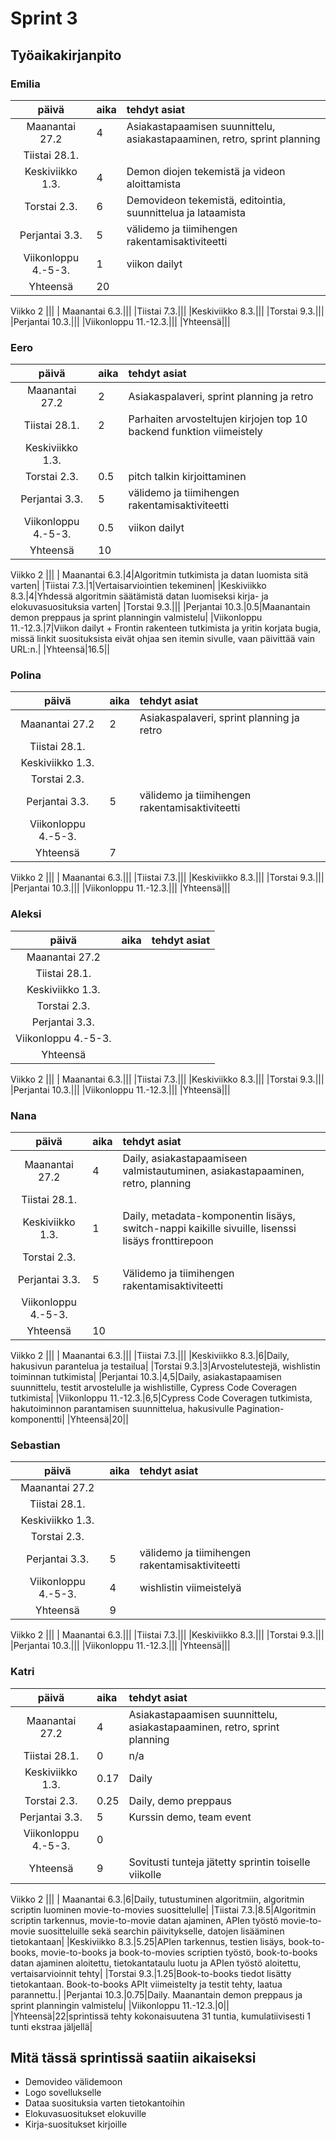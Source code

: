 # Sprint 3
## Työaikakirjanpito

### Emilia
| päivä | aika | tehdyt asiat  |
| :----:|:-----| :-----|
| Maanantai 27.2|4|Asiakastapaamisen suunnittelu, asiakastapaaminen, retro, sprint planning|
|Tiistai 28.1.|||
|Keskiviikko 1.3.|4|Demon diojen tekemistä ja videon aloittamista|
|Torstai 2.3.|6|Demovideon tekemistä, editointia, suunnittelua ja lataamista|
|Perjantai 3.3.|5|välidemo ja tiimihengen rakentamisaktiviteetti|
|Viikonloppu 4.-5-3.|1|viikon dailyt|
|Yhteensä|20||
Viikko 2
|||
| Maanantai 6.3.|||
|Tiistai 7.3.|||
|Keskiviikko 8.3.|||
|Torstai 9.3.|||
|Perjantai 10.3.|||
|Viikonloppu 11.-12.3.|||
|Yhteensä|||

### Eero
| päivä | aika | tehdyt asiat  |
| :----:|:-----| :-----|
| Maanantai 27.2|2|Asiakaspalaveri, sprint planning ja retro|
|Tiistai 28.1.|2|Parhaiten arvosteltujen kirjojen top 10 backend funktion viimeistely|
|Keskiviikko 1.3.|||
|Torstai 2.3.|0.5|pitch talkin kirjoittaminen|
|Perjantai 3.3.|5|välidemo ja tiimihengen rakentamisaktiviteetti|
|Viikonloppu 4.-5-3.|0.5|viikon dailyt|
|Yhteensä|10||
Viikko 2
|||
| Maanantai 6.3.|4|Algoritmin tutkimista ja datan luomista sitä varten|
|Tiistai 7.3.|1|Vertaisarviointien tekeminen|
|Keskiviikko 8.3.|4|Yhdessä algoritmin säätämistä datan luomiseksi kirja- ja elokuvasuosituksia varten|
|Torstai 9.3.|||
|Perjantai 10.3.|0.5|Maanantain demon preppaus ja sprint planningin valmistelu|
|Viikonloppu 11.-12.3.|7|Viikon dailyt + Frontin rakenteen tutkimista ja yritin korjata bugia, missä linkit suosituksista eivät ohjaa sen itemin sivulle, vaan päivittää vain URL:n.|
|Yhteensä|16.5||

### Polina
| päivä | aika | tehdyt asiat  |
| :----:|:-----| :-----|
| Maanantai 27.2|2|Asiakaspalaveri, sprint planning ja retro|
|Tiistai 28.1.|||
|Keskiviikko 1.3.|||
|Torstai 2.3.|||
|Perjantai 3.3.|5|välidemo ja tiimihengen rakentamisaktiviteetti|
|Viikonloppu 4.-5-3.|||
|Yhteensä|7||
Viikko 2
|||
| Maanantai 6.3.|||
|Tiistai 7.3.|||
|Keskiviikko 8.3.|||
|Torstai 9.3.|||
|Perjantai 10.3.|||
|Viikonloppu 11.-12.3.|||
|Yhteensä|||
### Aleksi
| päivä | aika | tehdyt asiat  |
| :----:|:-----| :-----|
| Maanantai 27.2|||
|Tiistai 28.1.|||
|Keskiviikko 1.3.|||
|Torstai 2.3.|||
|Perjantai 3.3.|||
|Viikonloppu 4.-5-3.|||
|Yhteensä|||
Viikko 2
|||
| Maanantai 6.3.|||
|Tiistai 7.3.|||
|Keskiviikko 8.3.|||
|Torstai 9.3.|||
|Perjantai 10.3.|||
|Viikonloppu 11.-12.3.|||
|Yhteensä|||

### Nana
| päivä | aika | tehdyt asiat  |
| :----:|:-----| :-----|
| Maanantai 27.2|4|Daily, asiakastapaamiseen valmistautuminen, asiakastapaaminen, retro, planning|
|Tiistai 28.1.|||
|Keskiviikko 1.3.|1|Daily, metadata-komponentin lisäys, switch-nappi kaikille sivuille, lisenssi lisäys fronttirepoon|
|Torstai 2.3.|||
|Perjantai 3.3.|5|Välidemo ja tiimihengen rakentamisaktiviteetti|
|Viikonloppu 4.-5-3.|||
|Yhteensä|10||
Viikko 2
|||
| Maanantai 6.3.|||
|Tiistai 7.3.|||
|Keskiviikko 8.3.|6|Daily, hakusivun parantelua ja testailua|
|Torstai 9.3.|3|Arvostelutestejä, wishlistin toiminnan tutkimista|
|Perjantai 10.3.|4,5|Daily, asiakastapaamisen suunnittelu, testit arvostelulle ja wishlistille, Cypress Code Coveragen tutkimista|
|Viikonloppu 11.-12.3.|6,5|Cypress Code Coveragen tutkimista, hakutoiminnon parantamisen suunnittelua, hakusivulle Pagination-komponentti|
|Yhteensä|20||
### Sebastian
| päivä | aika | tehdyt asiat  |
| :----:|:-----| :-----|
| Maanantai 27.2|||
|Tiistai 28.1.|||
|Keskiviikko 1.3.|||
|Torstai 2.3.|||
|Perjantai 3.3.|5|välidemo ja tiimihengen rakentamisaktiviteetti|
|Viikonloppu 4.-5-3.|4|wishlistin viimeistelyä|
|Yhteensä|9||
Viikko 2
|||
| Maanantai 6.3.|||
|Tiistai 7.3.|||
|Keskiviikko 8.3.|||
|Torstai 9.3.|||
|Perjantai 10.3.|||
|Viikonloppu 11.-12.3.|||
|Yhteensä|||
### Katri
| päivä | aika | tehdyt asiat  |
| :----:|:-----| :-----|
| Maanantai 27.2|4|Asiakastapaamisen suunnittelu, asiakastapaaminen, retro, sprint planning|
|Tiistai 28.1.|0|n/a|
|Keskiviikko 1.3.|0.17|Daily|
|Torstai 2.3.|0.25|Daily, demo preppaus|
|Perjantai 3.3.|5|Kurssin demo, team event|
|Viikonloppu 4.-5-3.|0||
|Yhteensä|9|Sovitusti tunteja jätetty sprintin toiselle viikolle|
Viikko 2
|||
| Maanantai 6.3.|6|Daily, tutustuminen algoritmiin, algoritmin scriptin luominen movie-to-movies suosittelulle|
|Tiistai 7.3.|8.5|Algoritmin scriptin tarkennus, movie-to-movie datan ajaminen, APIen työstö movie-to-movie suositteluille sekä searchin päivitykselle, datojen lisääminen tietokantaan|
|Keskiviikko 8.3.|5.25|APIen tarkennus, testien lisäys, book-to-books, movie-to-books ja book-to-movies scriptien työstö, book-to-books datan ajaminen aloitettu, tietokantataulu luotu ja APIen työstö aloitettu, vertaisarvioinnit tehty|
|Torstai 9.3.|1.25|Book-to-books tiedot lisätty tietokantaan. Book-to-books APIt viimeistelty ja testit tehty, laatua parannettu.|
|Perjantai 10.3.|0.75|Daily. Maanantain demon preppaus ja sprint planningin valmistelu|
|Viikonloppu 11.-12.3.|0||
|Yhteensä|22|sprintissä tehty kokonaisuutena 31 tuntia, kumulatiivisesti 1 tunti ekstraa jäljellä|

## Mitä tässä sprintissä saatiin aikaiseksi
- Demovideo välidemoon
- Logo sovellukselle
- Dataa suosituksia varten tietokantoihin
- Elokuvasuositukset elokuville
- Kirja-suositukset kirjoille
